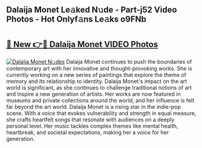 ## Dalaija Monet Le𝚊ked N𝚞de - Part-j52 Video Photos - Hot Onlyf𝚊ns Le𝚊ks o9FNb

# <h2><a href="http://ac25348.deff.icu/?id=Dalaija+Monet">🔗 New 👉🔴 Dalaija Monet VIDEO Photos</a></h2>

[![Dalaija Monet N𝚞des](https://i.imgur.com/rIISA9y.gif)](http://ac25348.deff.icu/?id=Dalaija+Monet)
Dalaija Monet continues to push the boundaries of contemporary art with her innovative and thought-provoking works. She is currently working on a new series of paintings that explore the theme of memory and its relationship to identity. Dalaija Monet's impact on the art world is significant, as she continues to challenge traditional notions of art and inspire a new generation of artists. Her works are now featured in museums and private collections around the world, and her influence is felt far beyond the art world. Dalaija Monet is a rising star in the indie-pop scene. With a voice that evokes vulnerability and strength in equal measure, she crafts heartfelt songs that resonate with audiences on a deeply personal level. Her music tackles complex themes like mental health, heartbreak, and societal expectations, making her a voice for her generation.

